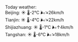 Today weather:  
Beijing: ☀️   🌡️-2°C 🌬️↘26km/h  
Tianjin: ☀️   🌡️-4°C 🌬️↘22km/h  
Shijiazhuang: ☀️   🌡️-1°C 🌬️↑4km/h  
Tangshan: ☀️   🌡️-6°C 🌬️↘18km/h  
